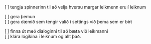 [ ] tengja spinnerinn til að velja hversu margar leikmenn eru í leiknum

[ ] gera þemun  
[ ] gera dæmið sem tengir valið í settings við þema sem er birt

[ ] finna út með dialoginni til að bæta við leikmanni  
[ ] klára lógíkina í leiknum og allt það.